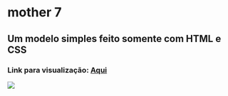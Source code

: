 # mother 7
## Um modelo simples feito somente com HTML e CSS
### Link para visualização: <a href="https://mother7.vercel.app/">Aqui</a>

<div>
  <img  src="https://i.imgur.com/fAaV3zm.png">
</div>
